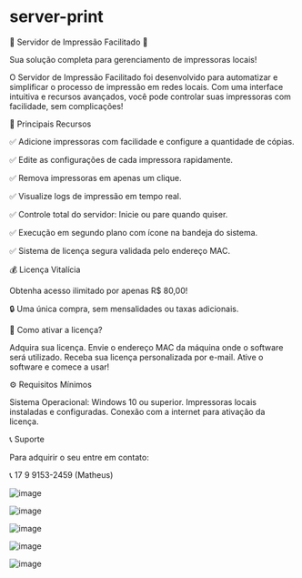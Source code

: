 # server-print
📠 Servidor de Impressão Facilitado 🎯

Sua solução completa para gerenciamento de impressoras locais!

O Servidor de Impressão Facilitado foi desenvolvido para automatizar e simplificar o processo de impressão em redes locais. Com uma interface intuitiva e recursos avançados, você pode controlar suas impressoras com facilidade, sem complicações!

🚀 Principais Recursos

✅ Adicione impressoras com facilidade e configure a quantidade de cópias.

✅ Edite as configurações de cada impressora rapidamente.

✅ Remova impressoras em apenas um clique.

✅ Visualize logs de impressão em tempo real.

✅ Controle total do servidor: Inicie ou pare quando quiser.

✅ Execução em segundo plano com ícone na bandeja do sistema.

✅ Sistema de licença segura validada pelo endereço MAC.

💰 Licença Vitalícia

Obtenha acesso ilimitado por apenas R$ 80,00!

🔒 Uma única compra, sem mensalidades ou taxas adicionais.


🔑 Como ativar a licença?

Adquira sua licença.
Envie o endereço MAC da máquina onde o software será utilizado.
Receba sua licença personalizada por e-mail.
Ative o software e comece a usar!

⚙️ Requisitos Mínimos

Sistema Operacional: Windows 10 ou superior.
Impressoras locais instaladas e configuradas.
Conexão com a internet para ativação da licença.

📞 Suporte

Para adquirir o seu entre em contato:

📞 17 9 9153-2459 (Matheus)

![image](https://github.com/user-attachments/assets/68df0454-2e5c-4e4b-9b89-9d4f333a2ce7)

![image](https://github.com/user-attachments/assets/edccf95d-e313-4dd7-9963-f0adc15ad416)

![image](https://github.com/user-attachments/assets/a3688671-de1f-4fb5-a015-8943a403b00d)

![image](https://github.com/user-attachments/assets/428245f5-4947-40a3-a12c-9d511cf16ce8)

![image](https://github.com/user-attachments/assets/c26fdeb5-0055-4ed0-8d2e-74c4000564df)
